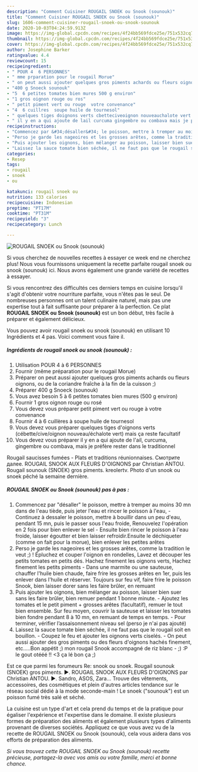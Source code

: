 ```yaml
---
description: "Comment Cuisiner ROUGAIL SNOEK ou Snook (sounouk)"
title: "Comment Cuisiner ROUGAIL SNOEK ou Snook (sounouk)"
slug: 1606-comment-cuisiner-rougail-snoek-ou-snook-sounouk
date: 2020-10-03T04:24:59.913Z
image: https://img-global.cpcdn.com/recipes/4f24bb569fdce25e/751x532cq70/rougail-snoek-ou-snook-sounouk-photo-principale-de-la-recette.jpg
thumbnail: https://img-global.cpcdn.com/recipes/4f24bb569fdce25e/751x532cq70/rougail-snoek-ou-snook-sounouk-photo-principale-de-la-recette.jpg
cover: https://img-global.cpcdn.com/recipes/4f24bb569fdce25e/751x532cq70/rougail-snoek-ou-snook-sounouk-photo-principale-de-la-recette.jpg
author: Josephine Barker
ratingvalue: 4.4
reviewcount: 15
recipeingredient:
- " POUR 4  6 PERSONNES"
- " mme prparation pour le rougail Morue"
- " on peut aussi ajouter quelques gros piments achards ou fleurs oignons ou de la coriandre frache  la fin de la cuisson "
- "400 g Snoeck sounouk"
- "5  6 petites tomates bien mures 500 g environ"
- "1 gros oignon rouge ou ros"
- " petit piment vert ou rouge  votre convenance"
- "4  6 cuillres  soupe huile de tournesol"
- " quelques tiges doignons verts cbetteciveoignon nouveauchalote vert mais a reste facultatif"
- " il y en a qui ajoute de lail curcuma gingembre ou combava mais je prfre rester dans le traditionnel"
recipeinstructions:
- "Commencez par &#34;désaller&#34; le poisson, mettre à tremper au moins 30 mn dans de l&#39;eau tiède, puis jeter l&#39;eau et rincer le poisson à l&#39;eau,  Continuez à dessaler le poisson, mettre à bouillir dans un peu d&#39;eau, pendant 15 mn, puis le passer sous l&#39;eau froide, Renouvelez l&#39;opération en 2 fois pour bien enlever le sel Ensuite bien rincer le poisson à l&#39;eau froide, laisser égoutter et bien laisser refroidir.Ensuite le déchiqueter (comme on fait pour la morue), bien enlever les petites arêtes"
- "Perso je garde les nageoires et les grosses arêtes, comme la tradition le veut ;) ! Épluchez et couper l&#39;oignon en rondelles, Lavez et découper les petits tomates en petits dés. Hachez finement les oignons verts, Hachez finement les petits piments Dans une marmite ou une sauteuse, chauffer l&#39;huile bien chaude, faire frire les grosses arêtes en 1er, puis les enlever dans l&#39;huile et réserver. Toujours sur feu vif, faire frire le poisson Snook, bien laisser dorer sans les faire brûler, en remuant"
- "Puis ajouter les oignons, bien mélanger au poisson, laisser bien suer sans les faire brûler, bien remuer pendant 1 bonne minute. Ajoutez les tomates et le petit piment + grosses arêtes (facultatif), remuer le tout bien ensemble. Sur feu moyen, couvrir la sauteuse et laisser les tomates bien fondre pendant 8 à 10 mn, en remuant de temps en temps.  Pour terminer, vérifier l’assaisonnement niveau sel (perso je n&#39;ai pas ajouté)"
- "Laissez la sauce tomate bien séchée, il ne faut pas que le rougail soit en bouillon.  Coupez le feu et ajouter les oignons verts ciselés. On peut aussi ajouter des gros piments ou des fleurs d&#39;oignons hachés finement, etc.....Bon appétit ;) mon rougail Snook accompagné de riz blanc ;) :P le gout otééé !! &lt;3 ça lé bon ça ;)"
categories:
- Resep
tags:
- rougail
- snoek
- ou

katakunci: rougail snoek ou 
nutrition: 133 calories
recipecuisine: Indonesian
preptime: "PT17M"
cooktime: "PT31M"
recipeyield: "3"
recipecategory: Lunch

---
```



![ROUGAIL SNOEK ou Snook (sounouk)](https://img-global.cpcdn.com/recipes/4f24bb569fdce25e/751x532cq70/rougail-snoek-ou-snook-sounouk-photo-principale-de-la-recette.jpg)

Si vous cherchez de nouvelles recettes à essayer ce week end ne cherchez plus! Nous vous fournissons uniquement la recette parfaite rougail snoek ou snook (sounouk) ici. Nous avons également une grande variété de recettes à essayer.

Si vous rencontrez des difficultés ces derniers temps en cuisine lorsqu'il s'agit d'obtenir votre nourriture parfaite, vous n'êtes pas le seul. De nombreuses personnes ont un talent culinaire naturel, mais pas une expertise tout à fait suffisante pour préparer à la perfection. Ce plat <strong> ROUGAIL SNOEK ou Snook (sounouk) </strong> est un bon début, très facile à préparer et également délicieux.

<!--inarticleads1-->

Vous pouvez avoir rougail snoek ou snook (sounouk) en utilisant 10 Ingrédients et 4 pas. Voici comment vous faire il.

##### Ingrédients de rougail snoek ou snook (sounouk) :

1. Utilisation  POUR 4 à 6 PERSONNES
1. Fournir  (même préparation pour le rougail Morue)
1. Préparer  on peut aussi ajouter quelques gros piments achards ou fleurs oignons, ou de la coriandre fraîche à la fin de la cuisson ;)
1. Préparer 400 g Snoeck (sounouk)
1. Vous avez besoin 5 à 6 petites tomates bien mures (500 g environ)
1. Fournir 1 gros oignon rouge ou rosé
1. Vous devez vous préparer  petit piment vert ou rouge à votre convenance
1. Fournir 4 à 6 cuillères à soupe huile de tournesol
1. Vous devez vous préparer  quelques tiges d&#39;oignons verts (cébette/cive/oignon nouveau/échalote vert) mais ça reste facultatif
1. Vous devez vous préparer  il y en a qui ajoute de l&#39;ail, curcuma, gingembre ou combava, mais je préfère rester dans le traditionnel


Rougail saucisses fumées - Plats et traditions réunionnaises. Смотрите далее. ROUGAIL SNOOK AUX FLEURS D&#39;OIGNONS par Christian ANTOU. Rougail sounouk (SNOEK) gros piments. kreolertv. Photo d&#39;un snook ou snoek pêché la semaine dernière. 

<!--inarticleads2-->

##### ROUGAIL SNOEK ou Snook (sounouk) pas à pas :

1. Commencez par &#34;désaller&#34; le poisson, mettre à tremper au moins 30 mn dans de l&#39;eau tiède, puis jeter l&#39;eau et rincer le poisson à l&#39;eau,  - Continuez à dessaler le poisson, mettre à bouillir dans un peu d&#39;eau, pendant 15 mn, puis le passer sous l&#39;eau froide, Renouvelez l&#39;opération en 2 fois pour bien enlever le sel - Ensuite bien rincer le poisson à l&#39;eau froide, laisser égoutter et bien laisser refroidir.Ensuite le déchiqueter (comme on fait pour la morue), bien enlever les petites arêtes
1. Perso je garde les nageoires et les grosses arêtes, comme la tradition le veut ;) ! Épluchez et couper l&#39;oignon en rondelles, Lavez et découper les petits tomates en petits dés. Hachez finement les oignons verts, Hachez finement les petits piments - Dans une marmite ou une sauteuse, chauffer l&#39;huile bien chaude, faire frire les grosses arêtes en 1er, puis les enlever dans l&#39;huile et réserver. Toujours sur feu vif, faire frire le poisson Snook, bien laisser dorer sans les faire brûler, en remuant
1. Puis ajouter les oignons, bien mélanger au poisson, laisser bien suer sans les faire brûler, bien remuer pendant 1 bonne minute. - Ajoutez les tomates et le petit piment + grosses arêtes (facultatif), remuer le tout bien ensemble. Sur feu moyen, couvrir la sauteuse et laisser les tomates bien fondre pendant 8 à 10 mn, en remuant de temps en temps.  - Pour terminer, vérifier l’assaisonnement niveau sel (perso je n&#39;ai pas ajouté)
1. Laissez la sauce tomate bien séchée, il ne faut pas que le rougail soit en bouillon.  - Coupez le feu et ajouter les oignons verts ciselés. - On peut aussi ajouter des gros piments ou des fleurs d&#39;oignons hachés finement, etc.....Bon appétit ;) mon rougail Snook accompagné de riz blanc - ;) :P le gout otééé !! &lt;3 ça lé bon ça ;)


Est ce que parmi les forumeurs Re: snook ou snoek. Rougail sounouk (SNOEK) gros piments. ►. ROUGAIL SNOOK AUX FLEURS D&#39;OIGNONS par Christian ANTOU. ►. Sandro, ASOS, Zara… Trouve des vêtements, accessoires, des cosmétiques et plein d&#39;autres articles tendance sur le réseau social dédié à la mode seconde-main ! Le snoek (&#34;sounouk&#34;) est un poisson fumé très salé et séché. 

<!--inarticleads1-->

<p>
La cuisine est un type d'art et cela prend du temps et de la pratique pour égaliser l'expérience et l'expertise dans le domaine. Il existe plusieurs formes de préparation des aliments et également plusieurs types d'aliments provenant de diverses sociétés. Appliquez ce que vous avez vu de la recette de ROUGAIL SNOEK ou Snook (sounouk), cela vous aidera dans vos efforts de préparation des aliments.
</p>

<p>
<i>Si vous trouvez cette ROUGAIL SNOEK ou Snook (sounouk) recette précieuse, partagez-la avec vos amis ou votre famille, merci et bonne chance.</i>
</p>

